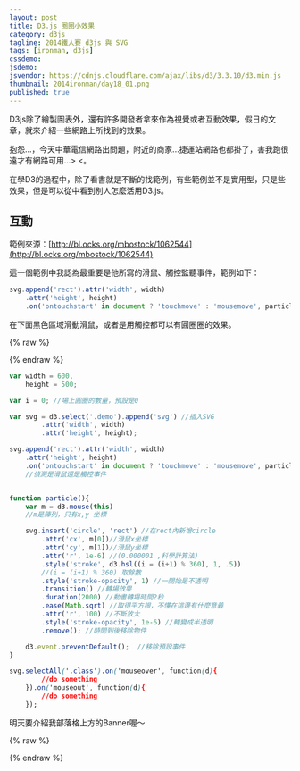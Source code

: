 ```yaml
---
layout: post
title: D3.js 圈圈小效果
category: d3js
tagline: 2014鐵人賽 d3js 與 SVG
tags: [ironman, d3js]
cssdemo:
jsdemo:
jsvendor: https://cdnjs.cloudflare.com/ajax/libs/d3/3.3.10/d3.min.js
thumbnail: 2014ironman/day18_01.png
published: true
---
```


D3js除了繪製圖表外，還有許多開發者拿來作為視覺或者互動效果，假日的文章，就來介紹一些網路上所找到的效果。

<!-- more -->

抱怨...，今天中華電信網路出問題，附近的商家...捷運站網路也都掛了，害我跑很遠才有網路可用...> <。

在學D3的過程中，除了看書就是不斷的找範例，有些範例並不是實用型，只是些效果，但是可以從中看到別人怎麼活用D3.js。

## 互動

範例來源：[http://bl.ocks.org/mbostock/1062544](http://bl.ocks.org/mbostock/1062544)

這一個範例中我認為最重要是他所寫的滑鼠、觸控監聽事件，範例如下：

```javascript
svg.append('rect').attr('width', width)
	.attr('height', height)
	.on('ontouchstart' in document ? 'touchmove' : 'mousemove', particle);
```

在下面黑色區域滑動滑鼠，或者是用觸控都可以有圓圈圈的效果。

{% raw %}
<div class="demo" style="padding: 0">


</div>
{% endraw %}

```javascript
var	width = 600,
	height = 500;

var i = 0; //場上圓圈的數量，預設是0

var svg = d3.select('.demo').append('svg') //插入SVG
		.attr('width', width)
		.attr('height', height);

svg.append('rect').attr('width', width)
	.attr('height', height)
	.on('ontouchstart' in document ? 'touchmove' : 'mousemove', particle);
	//偵測是滑鼠還是觸控事件


function particle(){
	var m = d3.mouse(this)
	//m是陣列，只有x,y 坐標

	svg.insert('circle', 'rect') //在rect內新增circle
		.attr('cx', m[0])//滑鼠x坐標
		.attr('cy', m[1])//滑鼠y坐標
		.attr('r', 1e-6) //(0.000001 ,科學計算法)
		.style('stroke', d3.hsl((i = (i+1) % 360), 1, .5))
		//(i = (i+1) % 360) 取餘數
		.style('stroke-opacity', 1) //一開始是不透明
		.transition() //轉場效果
		.duration(2000) //動畫轉場時間2秒
		.ease(Math.sqrt) //取得平方根，不懂在這邊有什麼意義
		.attr('r', 100) //不斷放大
		.style('stroke-opacity', 1e-6) //轉變成半透明
		.remove(); //時間到後移除物件

	d3.event.preventDefault();	//移除預設事件
}
```

```css
svg.selectAll('.class').on('mouseover', function(d){
		//do something
	}).on('mouseout', function(d){
		//do something
	});
```

明天要介紹我部落格上方的Banner喔～

{% raw %}
<script>
var	width = 600,
	height = 500;

var i = 0; //場上圓圈的數量，預設是0

var svg = d3.select('.demo').append('svg') //插入SVG
		.attr('width', width)
		.attr('height', height);

svg.append('rect').attr('width', width)
	.attr('height', height)
	.on('ontouchstart' in document ? 'touchmove' : 'mousemove', particle);
	//偵測是滑鼠還是觸控事件


function particle(){
	var m = d3.mouse(this)
	//m是陣列，只有x,y 坐標

	svg.insert('circle', 'rect') //在rect內新增circle
		.attr('cx', m[0])//滑鼠x坐標
		.attr('cy', m[1])//滑鼠y坐標
		.attr('r', 1e-6) //(0.000001 ,科學計算法)
		.style('stroke', d3.hsl((i = (i+1) % 360), 1, .5))
		//(i = (i+1) % 360) 取餘數
		.style('stroke-opacity', 1) //一開始是不透明
		.transition() //轉場效果
		.duration(2000) //動畫轉場時間2秒
		.ease(Math.sqrt) //取得平方根，不懂在這邊有什麼意義
		.attr('r', 100) //不斷放大
		.style('stroke-opacity', 1e-6) //轉變成半透明
		.remove(); //時間到後移除物件

	d3.event.preventDefault();	//移除預設事件
}
</script>

<style>
svg {
	background: black;
}
rect {
  fill: none;
  pointer-events: all;
}

circle {
  fill: none;
  stroke-width: 2px;
}
</style>
{% endraw %}
